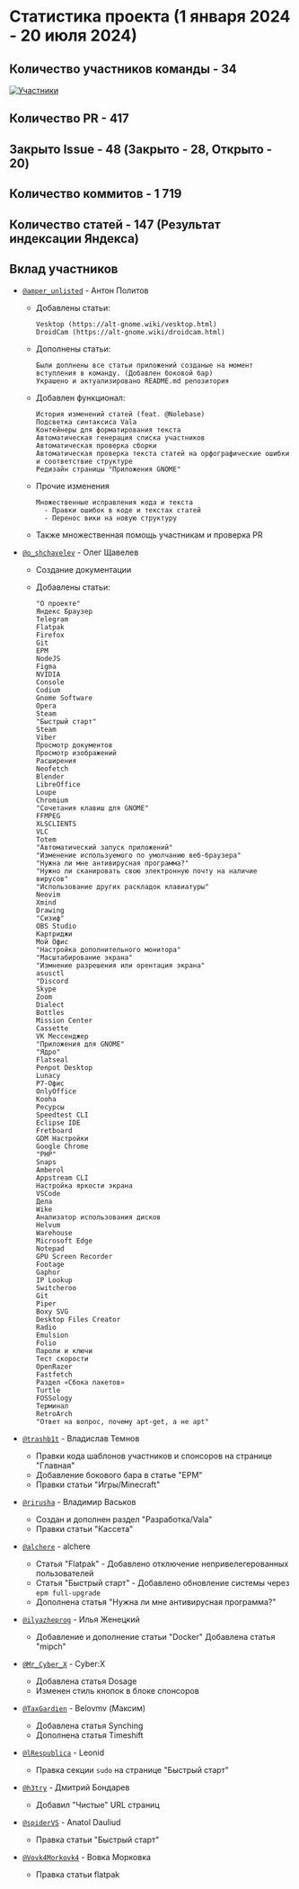 # Статистика проекта (1 января 2024 - 20 июля 2024)

## Количество участников команды - 34
[![Участники](https://contrib.rocks/image?repo=OlegShchavelev/ALTGnomeWiki)](https://github.com/OlegShchavelev/ALTGnomeWiki/graphs/contributors)
## Количество PR - 417
## Закрыто Issue - 48 (Закрыто - 28, Открыто - 20)
## Количество коммитов - 1 719
## Количество статей - 147 (Результат индексации Яндекса)

## Вклад участников

- [`@amper_unlisted`](https://t.me/amper_unlisted) - Антон Политов 
  - Добавлены статьи:

        Vesktop (https://alt-gnome.wiki/vesktop.html)
        DroidCam (https://alt-gnome.wiki/droidcam.html)
  - Дополнены статьи:

        Были доплнены все статьи приложений созданые на момент вступления в команду. (Добавлен боковой бар)
        Украшено и актуализировано README.md репозитория
  - Добавлен функционал:
 
        История изменений статей (feat. @Nolebase)
        Подсветка синтаксиса Vala
        Контейнеры для форматирования текста
        Автоматическая генерация списка участников
        Автоматическая проверка сборки
        Автоматическая проверка текста статей на орфографические ошибки и соответствие структуре
        Редизайн страницы "Приложения GNOME"
  - Прочие изменения

        Множественные исправления кода и текста
          - Правки ошибок в коде и текстах статей
          - Перенос вики на новую структуру
  - Также множественная помощь участникам и проверка PR

- [`@o_shchavelev`](https://t.me/o_shchavelev) - Олег Щавелев
  - Создание документации
  - Добавлены статьи:

        "О проекте"
        Яндекс Браузер
        Telegram
        Flatpak
        Firefox
        Git
        EPM
        NodeJS
        Figma
        NVIDIA
        Console
        Codium
        Gnome Software
        Opera
        Steam
        "Быстрый старт"
        Steam
        Viber
        Просмотр документов
        Просмотр изображений
        Расширения
        Neofetch
        Blender
        LibreOffice
        Loupe
        Chromium
        "Сочетания клавиш для GNOME"
        FFMPEG
        XLSCLIENTS
        VLC
        Totem
        "Автоматический запуск приложений"
        "Изменение используемого по умолчанию веб-браузера"
        "Нужна ли мне антивирусная программа?"
        "Нужно ли сканировать свою электронную почту на наличие вирусов"
        "Использование других раскладок клавиатуры"
        Neovim
        Xmind
        Drawing
        "Сизиф"
        OBS Studio
        Картриджи
        Мой Офис
        "Настройка дополнительного монитора"
        "Масштабирование экрана"
        "Измнение разрешения или орентация экрана"
        asusctl
        "Discord
        Skype
        Zoom
        Dialect
        Bottles
        Mission Center
        Cassette
        VK Мессенджер
        "Приложения для GNOME"
        "Ядро"
        Flatseal
        Penpot Desktop
        Lunacy
        Р7-Офис
        OnlyOffice
        Kooha
        Ресурсы
        Speedtest CLI
        Eclipse IDE
        Fretboard
        GDM Настройки
        Google Chrome
        "PHP"
        Snaps
        Amberol
        Appstream CLI 
        Настройка яркости экрана
        VSCode
        Дела
        Wike
        Анализатор использования дисков
        Helvum
        Warehouse
        Microsoft Edge
        Notepad
        GPU Screen Recorder
        Footage
        Gaphor
        IP Lookup
        Switcheroo
        Git
        Piper
        Boxy SVG
        Desktop Files Creator
        Radio
        Emulsion
        Folio
        Пароли и ключи
        Тест скорости
        OpenRazer
        Fastfetch
        Раздел «Сбока пакетов»
        Turtle
        FOSSology
        Терминал
        RetroArch
        "Ответ на вопрос, почему apt-get, а не apt"
- [`@trashb1t`](https://github.com/trashb1t) - Владислав Темнов
  - Правки кода шаблонов участников и спонсоров на странице "Главная"
  - Добавление бокового бара в статье "EPM"
  - Правки статьи "Игры/Minecraft"
- [`@rirusha`](https://t.me/rirusha) - Владимир Васьков
  - Создан и дополнен раздел "Разработка/Vala"
  - Правки статьи "Кассета"
- [`@alchere`](https://github.com/alchere) - alchere
  - Статья "Flatpak" - Добавлено отключение непривелегерованных пользователей
  - Статья "Быстрый старт" - Добавлено обновление системы через `epm full-upgrade`
  - Дополнена статья "Нужна ли мне антивирусная программа?"
- [`@ilyazheprog`](https://t.me/ilyazheprog) - Илья Женецкий
  - Добавление и дополнение статьи "Docker"
    Добавлена статья "mipch"
- [`@Mr_Cyber_X`](https://t.me/Mr_Cyber_X) - Cyber:X
  - Добавлена статья Dosage
  - Изменен стиль кнопок в блоке спонсоров
- [`@TaxGardien`](https://t.me/TaxGardien) - Belovmv (Максим)
  - Добавлена статья Synching
  - Дополнена статья Timeshift
- [`@lRespublica`](https://github.com/lRespublica) - Leonid 
  - Правка секции `sudo` на странице "Быстрый старт"
- [`@h3try`](https://t.me/h3try) - Дмитрий Бондарев 
  - Добавил "Чистые" URL страниц
- [`@spiderVS`](https://t.me/spiderVS) - Anatol Dauliud
  - Правка статьи "Быстрый старт"
- [`@Vovk4Morkovk4`](https://t.me/Vovk4Morkovk4) - Вовка Морковка 
  - Правка статьи flatpak
